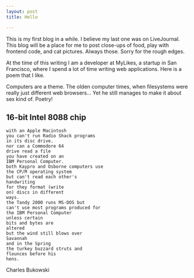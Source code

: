 ```yaml
---
layout: post
title: Hello

---
```


This is my first blog in a while. I believe my last one was on LiveJournal.
This blog will be a place for me to post close-ups of food, play with frontend
code, and cat pictures. Always those. Sorry for the rough edges.

At the time of this writing I am a developer at MyLikes, a startup in San
Francisco, where I spend a lot of time writing web applications. Here is a poem
that I like.

<!-- more start -->
Computers are a theme. The olden computer times,
when filesystems were really just different web browsers... Yet he still
manages to make it about sex kind of. Poetry!

16-bit Intel 8088 chip
----------------------

    with an Apple Macintosh
    you can't run Radio Shack programs
    in its disc drive.
    nor can a Commodore 64
    drive read a file
    you have created on an
    IBM Personal Computer.
    both Kaypro and Osborne computers use
    the CP/M operating system
    but can't read each other's
    handwriting
    for they format (write
    on) discs in different
    ways.
    the Tandy 2000 runs MS-DOS but
    can't use most programs produced for
    the IBM Personal Computer
    unless certain
    bits and bytes are
    altered
    but the wind still blows over
    Savannah
    and in the Spring
    the turkey buzzard struts and
    flounces before his
    hens.

Charles Bukowski

<!-- more end -->

